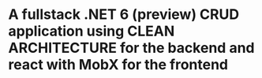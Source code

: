 # A fullstack .NET 6 (preview) CRUD application using CLEAN ARCHITECTURE for the backend and react with MobX for the frontend